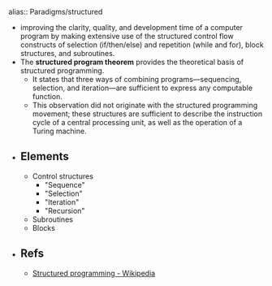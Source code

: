 alias:: Paradigms/structured

- improving the clarity, quality, and development time of a computer program by making extensive use of the structured control flow constructs of selection (if/then/else) and repetition (while and for), block structures, and subroutines.
- The **structured program theorem** provides the theoretical basis of structured programming.
  - It states that three ways of combining programs—sequencing, selection, and iteration—are sufficient to express any computable function.
  - This observation did not originate with the structured programming movement; these structures are sufficient to describe the instruction cycle of a central processing unit, as well as the operation of a Turing machine.
- ## Elements
  - Control structures
    - "Sequence"
    - "Selection"
    - "Iteration"
    - "Recursion"
  - Subroutines
  - Blocks
- ## Refs
  - [Structured programming - Wikipedia](https://en.wikipedia.org/wiki/Structured_programming)